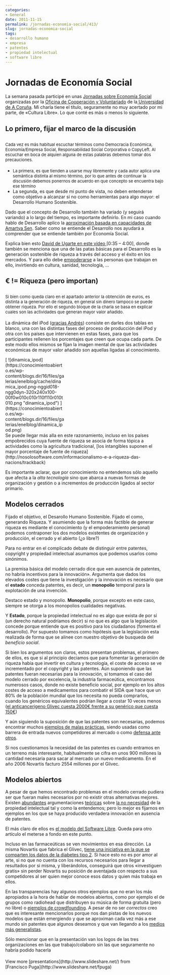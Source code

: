 ```yaml
---
categories:
- General
date: 2011-11-15
permalink: /jornadas-economia-social/413/
slug: jornadas-economia-social
tags:
- desarrollo humano
- empresa
- patentes
- propiedad intelectual
- software libre
---
```


# Jornadas de Economía Social

La semana pasada participé en unas [Jornadas sobre Economía Social](http://www.socialia.org/portal/site/WINS003/menuitem.f769a3cba1eccbab46a046a051d001ca/?vgnextoid=ab1193b20459c110VgnVCM1000000b0d10acRCRD&idCeleb=100004989) organizadas por la [Oficina de Cooperación y Voluntariado](http://www.extension.udc.es/cooperacion/) de la[ Universidad de A Coruña](http://www.udc.es/). Mi charla tiene el título, seguramente no muy acertado por mi parte, de «Cultura Libre». Lo que conté es más o menos lo siguiente.

## Lo primero, fijar el marco de la discusión

## <span class="Apple-style-span" style="font-size: 13px;font-weight: normal">Cada vez es más habitual escuchar términos como Democracia Económica, Economía/Empresa Social, Responsabilidad Social Corporativa o CopyLeft. Al escuchar en boca de alquien alguna de estas palabras debemos tomar dos precauciones.</span>

- <span class="Apple-style-span" style="font-size: 13px;font-weight: normal">La primera, es que tienden a usarse muy libremente y cada autor aplica una semántica distinta al mismo término, por lo que antes de continuar la discusión debemos ponernos de acuerdo en que concepto se encuentra bajo ese término</span>
- La segunda, es que desde mi punto de vista, no deben entenderse como objetivo a alcanzar si no como herramientas para algo mayor: el Desarrollo Humano Sostenible.

Dado que el concepto de Desarrollo también ha variado (y seguirá variando) a lo largo del tiempo, es importante definirlo. En mi caso cuando hablo de Desarrollo aplico la [aproximación basada en capacidades de Amartya Sen](http://es.wikipedia.org/wiki/Amartya_Sen). Saber como se entiende el Desarrollo nos ayudará a comprender que se entiende también por Economía Social.

Explica bien esto [David de Ugarte en este vídeo ](http://elarte.coop/empresa-social-aprendiendo-del-software-libre/trackback) \[0:35 – 4:00\], donde también se menciona que una de las patas básicas para el Desarrollo es la generación sostenible de riqueza a través del acceso y el éxito en los mercados. Y para ello debe [empoderarse](http://www.dicc.hegoa.ehu.es/listar/mostrar/86) a las personas que trabajan en ello, invirtiendo en cultura, sanidad, tecnología, …

## € != Riqueza (pero importan)

## <span class="Apple-style-span" style="font-size: 13px;font-weight: normal">Si bien como queda claro en el apartado anterior la obtención de euros, es distinta a la generación de riqueza, en general sin dinero tampoco se puede obtener riqueza. Por ello el segundo bloque de la charla se basa en explicar cuales son las actividades que generan mayor valor añadido.</span>

La dinámica del iPod ([gracias Andrés](http://nosolosoftware.com/el-ipod-y-la-aldea-global/trackback)) consiste en darles dos tablas en blanco, una con las distintas fases del proceso de producción del iPod y otra con los países que intervienen en estas fases, para que los participantes rellenen los porcentajes que creen que ocupa cada parte. De este modo ellos mismos se fijan la imagen mental de que las actividades económicas de mayor valor añadido son aquellas ligadas al conocimiento.

<div class="ngg-gallery-singlepic-image ngg-left" style="max-width: 187px"> [ ![dinamica_ipod](https://conocimientoabierto.es/wp-content/blogs.dir/16/files/galerias/enelblog/cache/dinamica_ipod.png-nggid018-ngg0dyn-320x240x100-00f0w010c010r110f110r010t010.png "dinamica_ipod") ](https://conocimientoabierto.es/wp-content/blogs.dir/16/files/galerias/enelblog/dinamica_ipod.png) </div>Se puede llegar más alla en este razonamiento, incluso en los países empobrecidos cuya fuente de riqueza se asocia de forma tópica a actividades como la agricultura tradicional, [los intangibles suponen el mayor porcentaje de fuente de riqueza](http://nosolosoftware.com/informacionalismo-e-a-riqueza-das-nacions/trackback)

Es importante aclarar, que por conocimiento no entendemos sólo aquello que afecta a la *alta tecnología* sino que abarca a nuevas formas de organización y gestión o a incrementos de producción ligados al sector primario.

## Modelos cerrados

Fijado el objetivo, el Desarollo Humano Sostenible. Fijado el como, generando Riqueza. Y asumiendo que la forma más factible de generar riqueza es mediante el conocimiento (y el empoderamiento personal) podemos contraponer los dos modelos existentes de organización y producción, el cerrado y el abierto (¿o libre?)

Para no entrar en el complicado debate de distinguir entre patentes, copyright y propiedad intelectual asumamos que podemos usarlos como sinónimos.

La premisa básica del modelo cerrado dice que «en ausencia de patentes, no habría incentivos para la innovación». Argumenta que dados los elevados costes que tiene la investigación y la innovación es necesario que el **estado** conceda patentes, es decir, un **monopolio** temporal para la explotación de una invención.

Destaco estado y monopolio. **Monopolio**, porque excepto en este caso, siempre se otorga a los monopolios cualidades negativas.

Y **Estado**, porque la propiedad intelectual no es algo que exista de por sí (un derecho natural podríamos decir) si no que es algo que la legislación concede porque entiende que es positivo para los ciudadanos (fomenta el desarrollo). Por supuesto tomamos como hipótesis que la legislación esta realizada de forma que se alinee con nuestro objetivo de busqueda del *beneficio social*.

Si bien los argumentos son claros, estos presentan problemas, el primero de ellos, es que si al principio deciamos que para fomentar la generación de riqueza había que invertir en cultura y tecnología, el coste de acceso se ve incrementado por el copyright y las patentes. Aún suponiendo que las patentes fueran necesarias para la innovación, si tomamos el caso del modelo cerrado por excelencia, la industria farmaceútica, encontramos numerosos casos, donde no existe beneficio social, por ejemplo en los altos costes de acceso a medicamentos para combatir el SIDA que hace que un 80% de la población mundial que los necesita no pueda comprarlos, cuando los genéricos equivalentes podrían llegar a costar 10 veces menos ([el anticancerigeno Glivec cuesta 2000€ frente a su genérico que cuesta 150€](http://www.elpais.com/articulo/sociedad/Justicia/india/aplaza/febrero/sentencia/patente/Novartis/anticancerigeno/elpepusoc/20070129elpepusoc_4/Tes))

Y aún siguiendo la suposición de que las patentes son necesarias, podemos encontrar muchos [ejemplos de malas prácticas](http://www.informationisbeautiful.net/2010/whos-suing-whom-in-the-telecoms-trade/), siendo usadas como barrera de entrada nuevos competidores al mercado o como [defensa ante otros](http://news.cnet.com/palm-ceo-holds-court-on-patents-pre/).

Si nos cuestionamos la necesidad de las patentes es cuando entramos en un terreno más interesante, habitualmente se cifra en unos 900 millones la cantidad necesaria para sacar al mercado un nuevo medicamento. En el año 2006 Novartis facturo 2554 millones por el Glivec.

## Modelos abiertos

A pesar de que hemos encontrado problemas en el modelo cerrado pudiera ser que fueran males necesarios por no existir otras alternativas mejores. Existen [abundantes](http://lasindias.coop/%C2%BFdiscutimos-la-propiedad-intelectual/trackback) argumentaciones [teóricas](http://deugarte.com/la-propiedad-intelectual-y-sus-alternativas-creative-commons-vs-devolucion) sobre [la no necesidad](http://juan.urrutiaelejalde.org/el-capitalismo-que-viene) de la propiedad intelectual tal y como la entendemos; pero lo mejor es fijarnos en ejemplos en los que se haya producido verdadera innovación en ausencia de patentes.

El más claro de ellos es [el modelo del Software Libre](http://www.youtube.com/watch?v=FvLJ2JotttM). Queda para otro artículo el meterse a fondo en este punto.

Incluso en las farmaceúticas se ven movimientos en esa dirección. La misma Novartis que fabrica el Glivec, [tiene una iniciativa en la que se comparten los datos de la diabetes tipo 2](http://www.businessweek.com/innovate/content/mar2007/id20070302_219704.htm). Si hace esto no es por amor al arte, si no que no cuenta con los recursos necesarios para llegar a resultados por si misma, y liberándolos, conseguirá que otros «investiguen gratis» sin perder Novartis su posición de aventajada con respecto a sus competidores al ser quien mejor conoce esos datos y quien más trabaja en ellos.

En las transparencias hay algunos otros ejemplos que no eran los más apropiados a la hora de hablar de modelos abiertos, como por ejemplo el de grupos como radiohead que distribuyen su música de forma gratuita (pero no libre) o [ejemplos de crowdfounding](http://lasindias.coop/la-semilla-de-la-que-brotan-los-suenos/trackback). A pesar de no ser *correctos* creo que es interesante mencionarlos porque nos dan pistas de los nuevos modelos que están emergiendo y que se aproximan cada vez más a ese mundo sin patentes que algunos deseamos y que van llegando a los [medios más generalistas](http://www.lavozdegalicia.es/opinion/2011/10/12/0003_201110G12P18993.htm).

Sólo mencionar que en la presentación van los logos de las tres organizaciones en las que trabajo/colaboro sin las que seguramente no habría podido hacerla

<div style="width: 425px"><div style="padding: 5px 0 12px">View more [presentations](http://www.slideshare.net/) from [Francisco Puga](http://www.slideshare.net/fpuga)</div></div>
